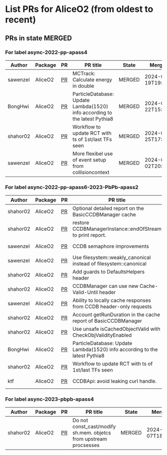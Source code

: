 # List PRs for AliceO2 (from oldest to recent)


## PRs in state MERGED

### For label async-2022-pp-apass4

| Author | Package | PR | PR title | State | Merged at |
| --- | --- | --- | --- | --- | --- |
| sawenzel | AliceO2 | [PR](https://github.com/AliceO2Group/AliceO2/pull/12891) | MCTrack: Calculate energy in double | MERGED | 2024-03-19T19:48:56Z |
| BongHwi | AliceO2 | [PR](https://github.com/AliceO2Group/AliceO2/pull/12896) | ParticleDatabase: Update Lambda(1520) info according to the latest Pythia8 | MERGED | 2024-03-22T15:05:04Z |
| shahor02 | AliceO2 | [PR](https://github.com/AliceO2Group/AliceO2/pull/12924) | Workflow to update RCT with ts of 1st/last TFs seen | MERGED | 2024-03-25T17:59:45Z |
| sawenzel | AliceO2 | [PR](https://github.com/AliceO2Group/AliceO2/pull/12920) | More flexibel use of event setup from collisioncontext | MERGED | 2024-04-02T20:03:02Z |


### For label async-2022-pp-apass6-2023-PbPb-apass2

| Author | Package | PR | PR title | State | Merged at |
| --- | --- | --- | --- | --- | --- |
| shahor02 | AliceO2 | [PR](https://github.com/AliceO2Group/AliceO2/pull/12430) | Optional detailed report on the BasicCCDBManager cache | MERGED | 2024-01-08T15:02:41Z |
| shahor02 | AliceO2 | [PR](https://github.com/AliceO2Group/AliceO2/pull/12530) | restore CCDBManagerInstance::endOfStream to print report. | MERGED | 2024-01-16T12:22:48Z |
| sawenzel | AliceO2 | [PR](https://github.com/AliceO2Group/AliceO2/pull/12602) | CCDB semaphore improvements | MERGED | 2024-01-26T22:07:31Z |
| sawenzel | AliceO2 | [PR](https://github.com/AliceO2Group/AliceO2/pull/12608) | Use filesystem::weakly_canonical instead of filesystem::canonical | MERGED | 2024-01-28T11:28:49Z |
| shahor02 | AliceO2 | [PR](https://github.com/AliceO2Group/AliceO2/pull/12806) | Add guards to DefaultsHelpers header | MERGED | 2024-03-04T21:43:15Z |
| shahor02 | AliceO2 | [PR](https://github.com/AliceO2Group/AliceO2/pull/12805) | CCDBManager can use new Cache-Valid-Until header | MERGED | 2024-03-05T08:41:20Z |
| sawenzel | AliceO2 | [PR](https://github.com/AliceO2Group/AliceO2/pull/12773) | Ability to locally cache responses from CCDB header-only requests | MERGED | 2024-03-05T10:22:51Z |
| shahor02 | AliceO2 | [PR](https://github.com/AliceO2Group/AliceO2/pull/12812) | Account getRunDuration in the cache report of BasicCCDBManager | MERGED | 2024-03-06T08:12:07Z |
| shahor02 | AliceO2 | [PR](https://github.com/AliceO2Group/AliceO2/pull/12822) | Use unsafe isCachedObjectValid with CheckObjValidityEnabled | MERGED | 2024-03-06T16:45:21Z |
| BongHwi | AliceO2 | [PR](https://github.com/AliceO2Group/AliceO2/pull/12896) | ParticleDatabase: Update Lambda(1520) info according to the latest Pythia8 | MERGED | 2024-03-22T15:05:04Z |
| shahor02 | AliceO2 | [PR](https://github.com/AliceO2Group/AliceO2/pull/12924) | Workflow to update RCT with ts of 1st/last TFs seen | MERGED | 2024-03-25T17:59:45Z |
| ktf | AliceO2 | [PR](https://github.com/AliceO2Group/AliceO2/pull/13061) | CCDBApi: avoid leaking curl handle. | MERGED | 2024-04-23T13:44:47Z |


### For label async-2023-pbpb-apass4

| Author | Package | PR | PR title | State | Merged at |
| --- | --- | --- | --- | --- | --- |
| shahor02 | AliceO2 | [PR](https://github.com/AliceO2Group/AliceO2/pull/13119) | Do not const_cast/modify sh.mem. objetcs from upstream procsesses | MERGED | 2024-05-07T18:03:07Z |
